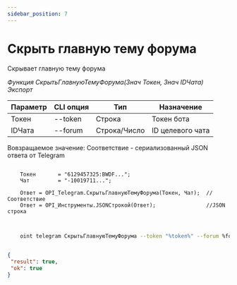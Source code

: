 ```yaml
---
sidebar_position: 7
---
```


# Скрыть главную тему форума
Скрывает главную тему форума


*Функция СкрытьГлавнуюТемуФорума(Знач Токен, Знач IDЧата) Экспорт*

  | Параметр | CLI опция | Тип | Назначение |
  |-|-|-|-|
  | Токен | --token | Строка | Токен бота |
  | IDЧата | --forum | Строка/Число | ID целевого чата |
  
  Вовзращаемое значение: Соответствие - сериализованный JSON ответа от Telegram

```bsl title="Пример кода"
	
    Токен       = "6129457325:BWDF...";
    Чат         = "-10019711...";
  
    Ответ = OPI_Telegram.СкрытьГлавнуюТемуФорума(Токен, Чат);  //Соответствие
    Ответ = OPI_Инструменты.JSONСтрокой(Ответ);                //JSON строка 
	
```

```sh title="Пример команд CLI"
    
    oint telegram СкрытьГлавнуюТемуФорума --token "%token%" --forum %forum%

```

```json title="Результат"

{
 "result": true,
 "ok": true
}

```
